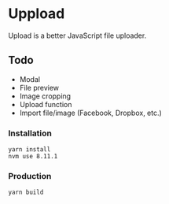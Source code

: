 # Uppload

Upload is a better JavaScript file uploader.

## Todo
- Modal
- File preview
- Image cropping
- Upload function
- Import file/image (Facebook, Dropbox, etc.)

### Installation

```
yarn install
nvm use 8.11.1
```

### Production

```
yarn build
```